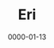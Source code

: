 ---
title: Eri
layout: default
modal-id: 13
date: 0000-01-13
img: eri_max.png
thumbnail: eri.png
alt: image-alt
description: 'Hallo, ich bin Eri und studiere TUM-BWL im zweiten Semester.
Besonders freue ich mich auf die Zusammenarbeit mit motivierten Mitgliedern und auf die Möglichkeit, Menschen mit unterschiedlichen sozialen Hintergründen kennenzulernen.'
---